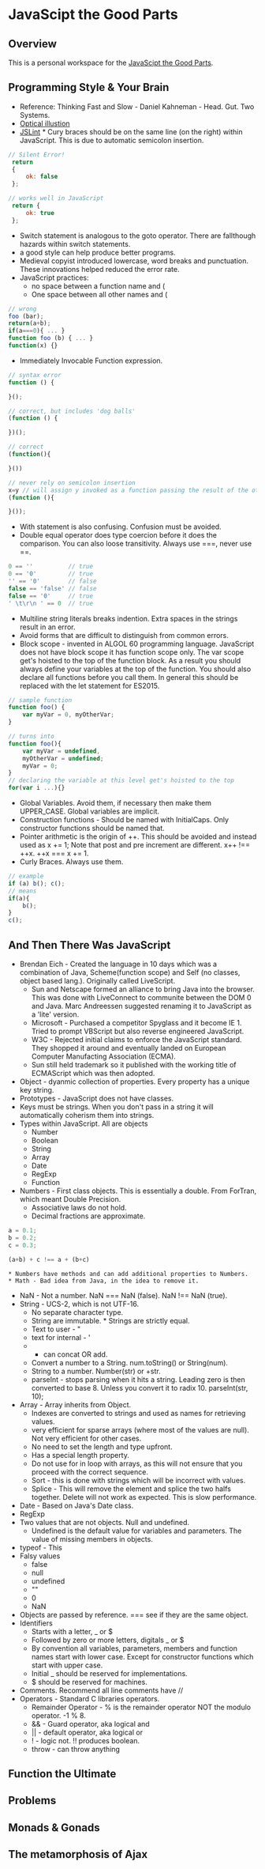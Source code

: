 # JavaScipt the Good Parts

## Overview
This is a personal workspace for the [JavaScipt the Good Parts](http://www.pluralsight.com/courses/javascript-good-parts).  

## Programming Style & Your Brain
* Reference: Thinking Fast and Slow - Daniel Kahneman - Head. Gut. Two Systems.
* [Optical illustion](http://web.mit.edu/persci/people/adelson/checkershadow_illusion.html)
* [JSLint](http://www.JSLint.com) * Cury braces should be on the same line (on the right) within JavaScript. This is due to automatic semicolon insertion.

```javascript
// Silent Error!
 return
 {
     ok: false
 };

// works well in JavaScript
 return {
     ok: true
 };
 ```

* Switch statement is analogous to the goto operator. There are fallthough hazards within switch statements.
* a good style can help produce better programs.
* Medieval copyist introduced lowercase, word breaks and punctuation. These innovations helped reduced the error rate.
* JavaScript practices:
    * no space between a function name and (
    * One space between all other names and (
```javascript
// wrong
foo (bar);
return(a+b);
if(a===0){ ... }
function foo (b) { ... }
function(x) {}
```

* Immediately Invocable Function expression.

```javascript
// syntax error
function () {

}();

// correct, but includes 'dog balls'
(function () {

})();

// correct
(function(){

}())

// never rely on semicolon insertion
x=y // will assign y invoked as a function passing the result of the other function as the argument.
(function (){

}());
```
* With statement is also confusing. Confusion must be avoided.
* Double equal operator does type coercion before it does the comparison. You can also loose transitivity. Always use ===, never use ==.
```javascript
0 == ''          // true
0 == '0'         // true
'' == '0'        // false
false == 'false' // false
false == '0'     // true
' \t\r\n ' == 0  // true
```
* Multiline string literals breaks indention. Extra spaces in the strings result in an error.
* Avoid forms that are difficult to distinguish from common errors.
* Block scope - invented in ALGOL 60 programming language. JavaScript does not have block scope it has function scope only. The var scope get's hoisted to the top of the function block. As a result you should always define your variables at the top of the function. You should also declare all functions before you call them. In general this should be replaced with the let statement for ES2015.

```javascript
// sample function
function foo() {
    var myVar = 0, myOtherVar;
}

// turns into
function foo(){
    var myVar = undefined,
    myOtherVar = undefined;
    myVar = 0;
}
// declaring the variable at this level get's hoisted to the top
for(var i ...){}
```

* Global Variables. Avoid them, if necessary then make them UPPER_CASE. Global variables are implicit.
* Construction functions - Should be named with InitialCaps. Only constructor functions should be named that.
* Pointer arithmetic is the origin of ++. This should be avoided and instead used as x += 1;  Note that post and pre increment are different. x++ !== ++x. ++x === x += 1.
* Curly Braces. Always use them.
```javascript
// example
if (a) b(); c();
// means
if(a){
    b();
}
c();
```

## And Then There Was JavaScript
* Brendan Eich - Created the language in 10 days which was a combination of Java, Scheme(function scope) and Self (no classes, object based lang.). Originally called LiveScript.
    * Sun and Netscape formed an alliance to bring Java into the browser. This was done with LiveConnect to communite between the DOM 0 and Java. Marc Andreessen suggested renaming it to JavaScript as a 'lite' version.
    * Microsoft - Purchased a competitor Spyglass and it become IE 1. Tried to prompt VBScript but also reverse engineered JavaScript.
    * W3C - Rejected initial claims to enforce the JavaScript standard. They shopped it around and eventually landed on European Computer Manufacting Association (ECMA).
    * Sun still held trademark so it published with the working title of ECMAScript which was then adopted.
* Object - dyanmic collection of properties. Every property has a unique key string.
* Prototypes - JavaScript does not have classes.
* Keys must be strings. When you don't pass in a string it will automatically coherism them into strings.
* Types within JavaScript. All are objects
    * Number
    * Boolean
    * String
    * Array
    * Date
    * RegExp
    * Function
* Numbers - First class objects. This is essentially a double. From ForTran, which meant Double Precision.
    * Associative laws do not hold.
    * Decimal fractions are approximate.

```javascript
a = 0.1;
b = 0.2;
c = 0.3;

(a+b) + c !== a + (b+c)
```
    * Numbers have methods and can add additional properties to Numbers.
    * Math - Bad idea from Java, in the idea to remove it.
* NaN - Not a number. NaN === NaN (false). NaN !== NaN (true).
* String -
    UCS-2, which is not UTF-16.
    * No separate character type.
    * String are immutable.     * Strings are strictly equal.
    * Text to user - "
    * text for internal - '
    * + can concat OR add.
    * Convert a number to a String. num.toString() or String(num).
    * String to a number. Number(str) or +str.
    * parseInt - stops parsing when it hits a string. Leading zero is then converted to base 8. Unless you convert it to radix 10. parseInt(str, 10);
* Array - Array inherits from Object.
    * Indexes are converted to strings and used as names for retrieving values.
    * very efficient for sparse arrays (where most of the values are null). Not very efficient for other cases.
    * No need to set the length and type upfront.
    * Has a special length property.
    * Do not use for in loop with arrays, as this will not ensure that you proceed with the correct sequence.
    * Sort - this is done with strings which will be incorrect with values.
    * Splice - This will remove the element and splice the two halfs together. Delete will not work as expected. This is slow performance.
* Date - Based on Java's Date class.
* RegExp
* Two values that are not objects. Null and undefined.
    * Undefined is the default value for variables and parameters. The value of missing members in objects.
* typeof - This
* Falsy values
    * false
    * null
    * undefined
    * ""
    * 0
    * NaN
* Objects are passed by reference.  === see if they are the same object.
* Identifiers
    * Starts with a letter, _ or $
    * Followed by zero or more letters, digitals _ or $
    * By convention all variables, parameters, members and function names start with lower case. Except for constructor functions which start with upper case.
    * Initial _ should be reserved for implementations.
    * $ should be reserved for machines.
* Comments. Recommend all line comments have //
* Operators - Standard C libraries operators.
    * Remainder Operator - % is the remainder operator NOT the modulo operator. -1 % 8.
    * && - Guard operator, aka logical and
    * || - default operator, aka logical or
    * ! - logic not. !! produces boolean.
    * throw - can throw anything

## Function the Ultimate



## Problems

## Monads & Gonads

## The metamorphosis of Ajax
